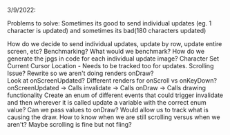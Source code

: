 
3/9/2022:

Problems to solve:
Sometimes its good to send individual updates (eg. 1 character is updated) and sometimes its bad(180 characters updated)

How do we decide to send individual updates, update by row, update entire screen, etc?
    Benchmarking?  What would we benchmark?
How do we generate the jpgs in code for each individual update image?
    Character Set
    Current Cursor Location - Needs to be tracked too for updates.
Scrolling Issue?  Rewrite so we aren't doing renders onDraw?  
    Look at onScreenUpdated? Different renders for onScroll vs onKeyDown?
    onScreenUpdated -> Calls invalidate -> Calls onDraw -> Calls drawing functionality
    Create an enum of different events that could trigger invalidate and then wherever it is called update a variable with the correct enum value? 
        Can we pass values to onDraw?
    Would allow us to track what is causing the draw.
    How to know when we are still scrolling versus when we aren't?  Maybe scrolling is fine but not fling?
